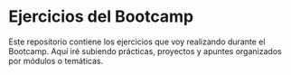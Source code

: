 # Ejercicios del Bootcamp

Este repositorio contiene los ejercicios que voy realizando durante el Bootcamp. Aquí iré subiendo prácticas, proyectos y apuntes organizados por módulos o temáticas.
